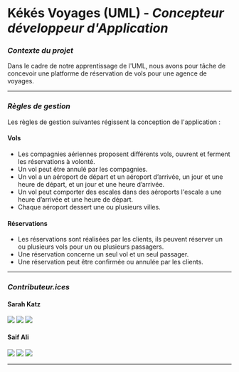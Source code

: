 # **Kékés Voyages (UML)** - *Concepteur développeur d'Application*
### *Contexte du projet*
Dans le cadre de notre apprentissage de l'UML, nous avons pour tâche de concevoir une platforme de réservation de vols pour une agence de voyages.
___
### *Règles de gestion*
Les règles de gestion suivantes régissent la conception de l'application :

#### Vols
* Les compagnies aériennes proposent différents vols, ouvrent et ferment les réservations à volonté.
* Un vol peut être annulé par les compagnies.
* Un vol a un aéroport de départ et un aéroport d’arrivée, un jour et une heure de départ, et un jour et une heure d’arrivée.
* Un vol peut comporter des escales dans des aéroports l'escale a une heure d’arrivée et une heure de départ.
* Chaque aéroport dessert une ou plusieurs villes.

#### Réservations
* Les réservations sont réalisées par les clients, ils peuvent réserver un ou plusieurs vols pour un ou plusieurs passagers.
* Une réservation concerne un seul vol et un seul passager.
* Une réservation peut être confirmée ou annulée par les clients.

___
### *Contributeur.ices*

#### Sarah Katz
<a href="https://github.com/Sarah-Katz"><img src="https://img.shields.io/badge/GitHub-100000?style=for-the-badge&logo=github&logoColor=white"></img></a>
<a href="https://www.linkedin.com/in/sarah-katz-dev/"><img src="https://img.shields.io/badge/LinkedIn-0077B5?style=for-the-badge&logo=linkedin&logoColor=white"></img></a>
<a href="https://www.codewars.com/users/SarahKatz"><img src="https://img.shields.io/badge/Codewars-B1361E?style=for-the-badge&logo=Codewars&logoColor=white"></img></a>

#### Saif Ali
<a href="https://github.com/Saif-ALI96"><img src="https://img.shields.io/badge/GitHub-100000?style=for-the-badge&logo=github&logoColor=white"></img></a>
<a href="https://www.linkedin.com/in/saif-ali-86243a279/"><img src="https://img.shields.io/badge/LinkedIn-0077B5?style=for-the-badge&logo=linkedin&logoColor=white"></img></a>
<a href="https://www.codewars.com/users/Saif-96"><img src="https://img.shields.io/badge/Codewars-B1361E?style=for-the-badge&logo=Codewars&logoColor=white"></img></a>

___
